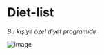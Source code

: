 # Diet-list
*Bu kişiye özel diyet programıdır*

![Image](https://www.yapikredi.com.tr/medium/image/saglikli-beslenme_66586/view)

